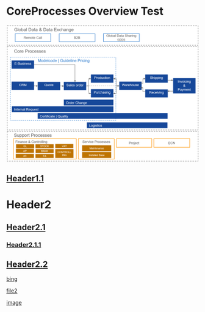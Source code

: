 
# CoreProcesses Overview Test
![Prozessübersicht](./../media/Process_Map.png "Prozessübersicht")

## [Header1.1](href)
# Header2
## [Header2.1](href)
### [Header2.1.1](href)
## [Header2.2](href)

[bing](http://www.bing.com)

[file2](subfolder/file2.md)

[image](images/img1.jpg)
